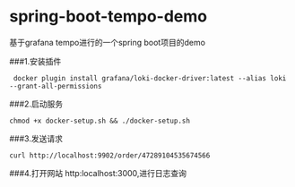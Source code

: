 # spring-boot-tempo-demo
基于grafana tempo进行的一个spring boot项目的demo

###1.安装插件
```shell
 docker plugin install grafana/loki-docker-driver:latest --alias loki --grant-all-permissions
```

###2.启动服务
```shell
chmod +x docker-setup.sh && ./docker-setup.sh
```

###3.发送请求
```shell
curl http://localhost:9902/order/47289104535674566
```

###4.打开网站 http:localhost:3000,进行日志查询